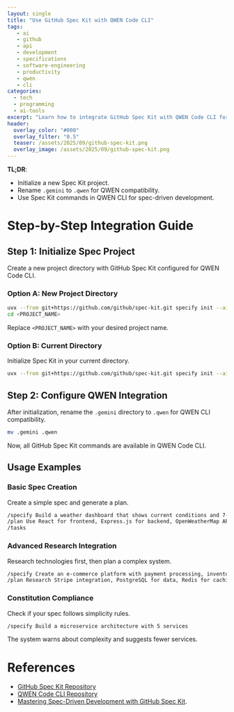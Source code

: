 ```yaml
---
layout: single
title: "Use GitHub Spec Kit with QWEN Code CLI"
tags:
   - ai
   - github
   - api
   - development
   - specifications
   - software-engineering
   - productivity
   - qwen
   - cli
categories:
  - tech
  - programming
  - ai-tools
excerpt: "Learn how to integrate GitHub Spec Kit with QWEN Code CLI for enhanced spec-driven development. Discover workflows that combine specification management with AI-powered coding assistance for more efficient software projects."
header:
  overlay_color: "#000"
  overlay_filter: "0.5"
  teaser: /assets/2025/09/github-spec-kit.png
  overlay_image: /assets/2025/09/github-spec-kit.png
---
```


**TL;DR**:
- Initialize a new Spec Kit project.
- Rename `.gemini` to `.qwen` for QWEN compatibility.
- Use Spec Kit commands in QWEN CLI for spec-driven development.

# Step-by-Step Integration Guide

## Step 1: Initialize Spec Project

Create a new project directory with GitHub Spec Kit configured for QWEN Code CLI.

### Option A: New Project Directory

```bash
uvx --from git+https://github.com/github/spec-kit.git specify init --ai gemini --script sh <PROJECT_NAME>
cd <PROJECT_NAME>
```

Replace `<PROJECT_NAME>` with your desired project name.

### Option B: Current Directory

Initialize Spec Kit in your current directory.

```bash
uvx --from git+https://github.com/github/spec-kit.git specify init --ai gemini --script sh --here
```

## Step 2: Configure QWEN Integration

After initialization, rename the `.gemini` directory to `.qwen` for QWEN CLI compatibility.

```bash
mv .gemini .qwen
```

Now, all GitHub Spec Kit commands are available in QWEN Code CLI.

## Usage Examples

### Basic Spec Creation

Create a simple spec and generate a plan.

```bash
/specify Build a weather dashboard that shows current conditions and 7-day forecast for user-selected cities
/plan Use React for frontend, Express.js for backend, OpenWeatherMap API for data
/tasks
```

### Advanced Research Integration

Research technologies first, then plan a complex system.

```bash
/specify Create an e-commerce platform with payment processing, inventory management, and user reviews
/plan Research Stripe integration, PostgreSQL for data, Redis for caching, Docker for deployment
```

### Constitution Compliance

Check if your spec follows simplicity rules.

```bash
/specify Build a microservice architecture with 5 services
```

The system warns about complexity and suggests fewer services.

# References

- [GitHub Spec Kit Repository](https://github.com/github/spec-kit)
- [QWEN Code CLI Repository](https://github.com/QwenLM/qwen-code)
- [Mastering Spec-Driven Development with GitHub Spec Kit](/posts/2025-09-08-mastering-spec-driven-development-with-github-spec-kit).



